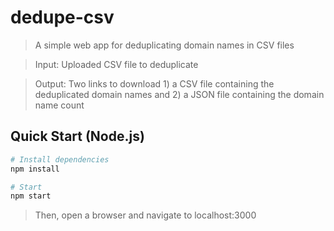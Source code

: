 # dedupe-csv

> A simple web app for deduplicating domain names in CSV files

> Input: Uploaded CSV file to deduplicate

> Output: Two links to download 1) a CSV file containing the deduplicated domain names and 2) a JSON file containing the domain name count

## Quick Start (Node.js)

```bash
# Install dependencies
npm install

# Start
npm start
```

> Then, open a browser and navigate to localhost:3000